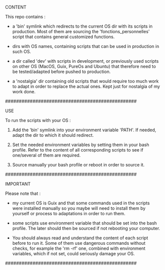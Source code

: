 CONTENT

This repo contains :

- a 'bin' symlink which redirects to the current OS dir with its scripts in production. Most of them are sourcing the 'fonctions_personnelles' script that contains general customized functions. 

- dirs with OS names, containing scripts that can be used in production in such OS.

- a dir called 'dev' with scripts in development, or previously used scripts on other OS (MacOS, Guix, PureOs and Ubuntu) that therefore need to be tested/adapted before pushed to production.

- a 'nostalgia' dir containing old scripts that would require too much work to adapt in order to replace the actual ones. Kept just for nostalgia of my work done.

################################################

USE

To run the scripts with your OS :

1. Add the 'bin' symlink into your environment variable 'PATH'. If needed, adapt the dir to which it should redirect.

2. Set the needed environment variables by setting them in your bash profile. Refer to the content of all corresponding scripts to see if one/several of them are required.

3. Source manually your bash profile or reboot in order to source it.

################################################

IMPORTANT

Please note that :

- my current OS is Guix and that some commands used in the scripts were installed manually so you maybe will need to install them by yourself or process to adaptations in order to run them.

- some scripts use environment variable that should be set into the bash profile. The later should then be sourced if not rebooting your computer.

- You should always read and understand the content of each script before to run it. Some of them use dangerous commands without checks, for example the 'rm -rf' one, combined with environment variables, which if not set, could seriously damage your OS.

################################################
